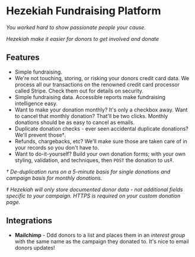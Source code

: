 # Hezekiah Fundraising Platform
*You worked hard to show passionate people your cause.*

*Hezekiah make it easier for donors to get involved and donate*

## Features

* Simple fundraising.
* We're not touching, storing, or risking your donors credit card data. We process all our transactions on the renowned credit card processor called Stripe. Check them out for details on security.
* Simple fundraising data. Accessible reports make fundraising intelligence easy.
* Want to make your donation monthly? It's only a checkbox away. Want to cancel that monthly donation? That'll be two clicks. Monthly donations should be as easy to cancel as emails.
* Duplicate donation checks - ever seen accidental duplicate donations? We'll prevent those&dagger;.
* Refunds, chargebacks, etc? We'll make sure those are taken care of in your records so you don't have to.
* Want to do-it-yourself? Build your own donation forms; with your own styling, validation, and techniques, then `POST` the donation to us&Dagger;.

*&dagger; De-duplication runs on a 5-minute basis for single donations and campaign basis for monthly donations.*

*&Dagger; Hezekiah will only store documented donor data - not additional fields specific to your campaign. HTTPS is required on your custom donation page.*

## Integrations

* **Mailchimp** - Ddd donors to a list and places them in an *interest group* with the same name as the campaign they donated to. It's nice to email donors updates!



